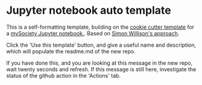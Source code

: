 # Jupyter notebook auto template

This is a self-formatting template, building on the [cookie cutter template](https://github.com/mysociety/cookie_notebook) for a [mySociety Jupyter notebook.](https://github.com/mysociety/template_notebook). Based on [Simon Willison's approach](https://simonwillison.net/2021/Aug/28/dynamic-github-repository-templates/).

Click the 'Use this template' button, and give a useful name and description, which will populate the readme.md of the new repo. 

If you have done this, and you are looking at this message in the new repo, wait twenty seconds and refresh. If this message is still here, investigate the status of the github action in the 'Actions' tab.
